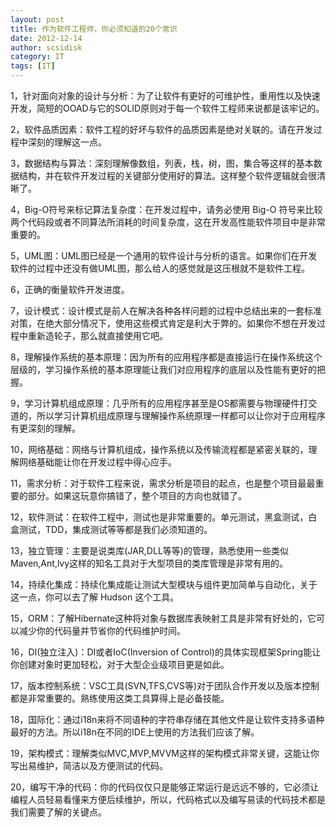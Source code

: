 ```yaml
---
layout: post
title: 作为软件工程师，你必须知道的20个常识
date: 2012-12-14
author: scsidisk
category: IT
tags: [IT]
---
```


1，针对面向对象的设计与分析：为了让软件有更好的可维护性，重用性以及快速开发，简短的OOAD与它的SOLID原则对于每一个软件工程师来说都是该牢记的。

2，软件品质因素：软件工程的好坏与软件的品质因素是绝对关联的。请在开发过程中深刻的理解这一点。

3，数据结构与算法：深刻理解像数组，列表，栈，树，图，集合等这样的基本数据结构，并在软件开发过程的关键部分使用好的算法。这样整个软件逻辑就会很清晰了。

4，Big-O符号来标记算法复杂度：在开发过程中，请务必使用 Big-O 符号来比较两个代码段或者不同算法所消耗的时间复杂度，这在开发高性能软件项目中是非常重要的。

5，UML图：UML图已经是一个通用的软件设计与分析的语言。如果你们在开发软件的过程中还没有做UML图，那么给人的感觉就是这压根就不是软件工程。

6，正确的衡量软件开发进度。

7，设计模式：设计模式是前人在解决各种各样问题的过程中总结出来的一套标准对策，在绝大部分情况下，使用这些模式肯定是利大于弊的。如果你不想在开发过程中重新造轮子，那么就直接使用它吧。

8，理解操作系统的基本原理：因为所有的应用程序都是直接运行在操作系统这个层级的，学习操作系统的基本原理能让我们对应用程序的底层以及性能有更好的把握。

9，学习计算机组成原理：几乎所有的应用程序甚至是OS都需要与物理硬件打交道的，所以学习计算机组成原理与理解操作系统原理一样都可以让你对于应用程序有更深刻的理解。

10，网络基础：网络与计算机组成，操作系统以及传输流程都是紧密关联的，理解网络基础能让你在开发过程中得心应手。

11，需求分析：对于软件工程来说，需求分析是项目的起点，也是整个项目最最重要的部分。如果这玩意你搞错了，整个项目的方向也就错了。

12，软件测试：在软件工程中，测试也是非常重要的。单元测试，黑盒测试，白盒测试，TDD，集成测试等等都是我们必须知道的。

13，独立管理：主要是说类库(JAR,DLL等等)的管理，熟悉使用一些类似Maven,Ant,lvy这样的知名工具对于大型项目的类库管理是非常有用的。

14，持续化集成：持续化集成能让测试大型模块与组件更加简单与自动化，关于这一点，你可以去了解 Hudson 这个工具。

15，ORM：了解Hibernate这种将对象与数据库表映射工具是非常有好处的，它可以减少你的代码量并节省你的代码维护时间。

16，DI(独立注入)：DI或者IoC(Inversion of Control)的具体实现框架Spring能让你创建对象时更加轻松，对于大型企业级项目更是如此。

17，版本控制系统：VSC工具(SVN,TFS,CVS等)对于团队合作开发以及版本控制都是非常重要的。熟练使用这类工具算得上是必备技能。

18，国际化：通过i18n来将不同语种的字符串存储在其他文件是让软件支持多语种最好的方法。所以i18n在不同的IDE上使用的方法我们应该了解。

19，架构模式：理解类似MVC,MVP,MVVM这样的架构模式非常关键，这能让你写出易维护，简洁以及方便测试的代码。

20，编写干净的代码：你的代码仅仅只是能够正常运行是远远不够的，它必须让编程人员轻易看懂来方便后续维护，所以，代码格式以及编写易读的代码技术都是我们需要了解的关键点。
